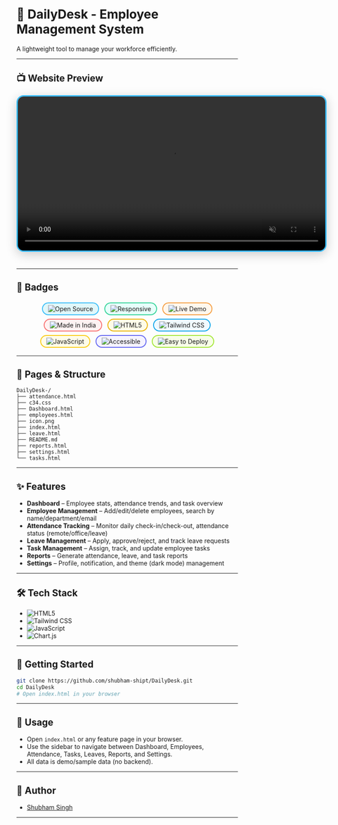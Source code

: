 # 🌟 DailyDesk - Employee Management System

A lightweight tool to manage your workforce efficiently.

---

## 📺 Website Preview

<div align="center">

<!-- Replace `preview.mp4` with your actual video file or use an embeddable YouTube iframe if preferred -->
<video src="preview.mp4" controls autoplay loop muted playsinline width="700" style="border-radius: 16px; border: 3px solid #38bdf8; box-shadow:0 6px 24px #0003; margin-bottom:1.5rem;">
  Your browser does not support the video tag.
</video>

</div>

---

## 🏅 Badges

<div align="center">

<span style="display:inline-block; border:2px solid #38bdf8; border-radius:20px; padding:4px 12px; margin:4px; background:#e0f7fa;">
  <img alt="Open Source" src="https://img.shields.io/badge/Open%20Source-Yes-brightgreen?logo=github&style=flat-square" style="vertical-align:middle;"/> 
</span>
<span style="display:inline-block; border:2px solid #34d399; border-radius:20px; padding:4px 12px; margin:4px; background:#e6fffa;">
  <img alt="Responsive" src="https://img.shields.io/badge/Responsive-Yes-blue?logo=css3&style=flat-square" style="vertical-align:middle;"/>
</span>
<span style="display:inline-block; border:2px solid #f59e42; border-radius:20px; padding:4px 12px; margin:4px; background:#fff7ed;">
  <img alt="Live Demo" src="https://img.shields.io/badge/Demo-Available-orange?logo=youtube&style=flat-square" style="vertical-align:middle;"/>
</span>
<span style="display:inline-block; border:2px solid #f87171; border-radius:20px; padding:4px 12px; margin:4px; background:#fef2f2;">
  <img alt="Made in India" src="https://img.shields.io/badge/Made%20in-India-red?logo=india&style=flat-square" style="vertical-align:middle;"/>
</span>
<span style="display:inline-block; border:2px solid #eab308; border-radius:20px; padding:4px 12px; margin:4px; background:#fefce8;">
  <img alt="HTML5" src="https://img.shields.io/badge/HTML5-E34F26?logo=html5&logoColor=white&style=flat-square" style="vertical-align:middle;"/>
</span>
<span style="display:inline-block; border:2px solid #0ea5e9; border-radius:20px; padding:4px 12px; margin:4px; background:#f0f9ff;">
  <img alt="Tailwind CSS" src="https://img.shields.io/badge/Tailwind-38B2AC?logo=tailwind-css&logoColor=white&style=flat-square" style="vertical-align:middle;"/>
</span>
<span style="display:inline-block; border:2px solid #facc15; border-radius:20px; padding:4px 12px; margin:4px; background:#fefce8;">
  <img alt="JavaScript" src="https://img.shields.io/badge/JavaScript-F7DF1E?logo=javascript&logoColor=black&style=flat-square" style="vertical-align:middle;"/>
</span>
<span style="display:inline-block; border:2px solid #6366f1; border-radius:20px; padding:4px 12px; margin:4px; background:#f5f3ff;">
  <img alt="Accessible" src="https://img.shields.io/badge/Accessible-WCAG%202.1-blueviolet?logo=accessibility&style=flat-square" style="vertical-align:middle;"/>
</span>
<span style="display:inline-block; border:2px solid #a3e635; border-radius:20px; padding:4px 12px; margin:4px; background:#f7fee7;">
  <img alt="Easy to Deploy" src="https://img.shields.io/badge/Easy%20to%20Deploy-Yes-brightgreen?logo=vercel&style=flat-square" style="vertical-align:middle;"/>
</span>

</div>

---

## 📂 Pages & Structure

```
DailyDesk-/
├── attendance.html
├── c34.css
├── Dashboard.html
├── employees.html
├── icon.png
├── index.html
├── leave.html
├── README.md
├── reports.html
├── settings.html
└── tasks.html
```

---

## ✨ Features

- **Dashboard** – Employee stats, attendance trends, and task overview  
- **Employee Management** – Add/edit/delete employees, search by name/department/email  
- **Attendance Tracking** – Monitor daily check-in/check-out, attendance status (remote/office/leave)
- **Leave Management** – Apply, approve/reject, and track leave requests
- **Task Management** – Assign, track, and update employee tasks
- **Reports** – Generate attendance, leave, and task reports
- **Settings** – Profile, notification, and theme (dark mode) management

---

## 🛠️ Tech Stack

- ![HTML5](https://img.shields.io/badge/-HTML5-E34F26?logo=html5&logoColor=white&style=flat-square)  
- ![Tailwind CSS](https://img.shields.io/badge/-Tailwind-38B2AC?logo=tailwind-css&logoColor=white&style=flat-square)  
- ![JavaScript](https://img.shields.io/badge/-JavaScript-F7DF1E?logo=javascript&logoColor=black&style=flat-square)  
- ![Chart.js](https://img.shields.io/badge/-Chart.js-FF6384?logo=chartdotjs&logoColor=white&style=flat-square)

---

## 🚀 Getting Started

```bash
git clone https://github.com/shubham-shipt/DailyDesk.git
cd DailyDesk
# Open index.html in your browser
```

---

## 📑 Usage

- Open `index.html` or any feature page in your browser.
- Use the sidebar to navigate between Dashboard, Employees, Attendance, Tasks, Leaves, Reports, and Settings.
- All data is demo/sample data (no backend).

---

## 👤 Author

- [Shubham Singh](mailto:shubham.singh@dailydesk.com)

---
